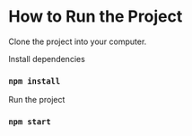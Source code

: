 # How to Run the Project

Clone the project into your computer.

Install dependencies

### `npm install`

Run the project

### `npm start`
